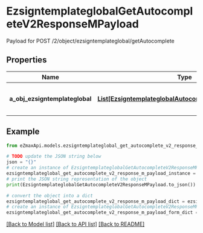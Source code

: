 # EzsigntemplateglobalGetAutocompleteV2ResponseMPayload

Payload for POST /2/object/ezsigntemplateglobal/getAutocomplete

## Properties

Name | Type | Description | Notes
------------ | ------------- | ------------- | -------------
**a_obj_ezsigntemplateglobal** | [**List[EzsigntemplateglobalAutocompleteElementResponse]**](EzsigntemplateglobalAutocompleteElementResponse.md) | An array of Ezsigntemplateglobal autocomplete element response. | 

## Example

```python
from eZmaxApi.models.ezsigntemplateglobal_get_autocomplete_v2_response_m_payload import EzsigntemplateglobalGetAutocompleteV2ResponseMPayload

# TODO update the JSON string below
json = "{}"
# create an instance of EzsigntemplateglobalGetAutocompleteV2ResponseMPayload from a JSON string
ezsigntemplateglobal_get_autocomplete_v2_response_m_payload_instance = EzsigntemplateglobalGetAutocompleteV2ResponseMPayload.from_json(json)
# print the JSON string representation of the object
print(EzsigntemplateglobalGetAutocompleteV2ResponseMPayload.to_json())

# convert the object into a dict
ezsigntemplateglobal_get_autocomplete_v2_response_m_payload_dict = ezsigntemplateglobal_get_autocomplete_v2_response_m_payload_instance.to_dict()
# create an instance of EzsigntemplateglobalGetAutocompleteV2ResponseMPayload from a dict
ezsigntemplateglobal_get_autocomplete_v2_response_m_payload_form_dict = ezsigntemplateglobal_get_autocomplete_v2_response_m_payload.from_dict(ezsigntemplateglobal_get_autocomplete_v2_response_m_payload_dict)
```
[[Back to Model list]](../README.md#documentation-for-models) [[Back to API list]](../README.md#documentation-for-api-endpoints) [[Back to README]](../README.md)


